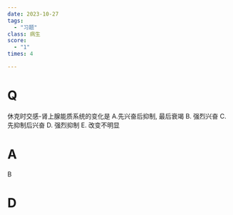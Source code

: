 ```yaml
---
date: 2023-10-27
tags:
  - "习题"
class: 病生
score:
  - "1"
times: 4

---
```



# Q
休克时交感-肾上腺能质系统的变化是
A.先兴奋后抑制, 最后衰竭 
B. 强烈兴奋
C. 先抑制后兴奋
D. 强烈抑制
E. 改变不明显


# A
B


# D

